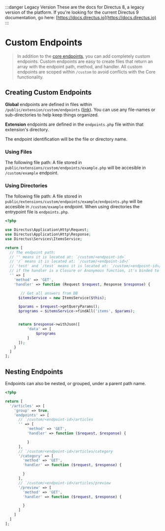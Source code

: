 :::danger Legacy Version
These are the docs for Directus 8, a legacy version of the platform. If you're looking for the current Directus 9 documentation, go here: [https://docs.directus.io](https://docs.directus.io)
:::

# Custom Endpoints

> In addition to the [core endpoints](../api/reference.md), you can add completely custom endpoints. Custom endpoints are easy to create files that return an array with the endpoint path, method, and handler. All custom endpoints are scoped within `/custom` to avoid conflicts with the Core functionality.

## Creating Custom Endpoints

**Global** endpoints are defined in files within `/public/extension/custom/endpoints` ([link](https://github.com/directus/api/tree/master/public/extensions/custom/endpoints)). You can use any file-names or sub-directories to help keep things organized.

**Extension** endpoints are defined in the `endpoints.php` file within that extension's directory.

The endpoint identification will be the file or directory name.

### Using Files

The following file path: A file stored in `public/extensions/custom/endpoints/example.php` will be accesible in `/custom/example` endpoint.

### Using Directories

The following file path: A file stored in `public/extensions/custom/endpoints/example/endpoints.php` will be accesible in `/custom/example` endpoint. When using directories the entrypoint file is `endpoints.php`.

```php
<?php

use Directus\Application\Http\Request;
use Directus\Application\Http\Response;
use Directus\Services\ItemsService;

return [
  // The endpoint path:
  // '' means it is located at: `/custom/<endpoint-id>`
  // '/` means it is located at: `/custom/<endpoint-id>/`
  // 'test' and `/test` means it is located at: `/custom/<endpoint-id>/test
  // if the handler is a Closure or Anonymous function, it's binded to the app container. Which means $this = to the app container.
  '' => [
    'method' => 'GET',
    'handler' => function (Request $request, Response $response) {

       // Get all answers from DB
      $itemsService = new ItemsService($this);

      $params = $request->getQueryParams();
      $programs = $itemsService->findAll('items', $params);


      return $response->withJson([
          'data' => [
              $programs
          ]
      ]);
    }
  ]
];
```

## Nesting Endpoints

Endpoints can also be nested, or grouped, under a parent path name.

```php
<?php

return [
  '/articles' => [
    'group' => true,
    'endpoints' => [
      // `/custom/<endpoint-id>/articles
      '' => [
          'method' => 'GET',
          'handler' => function ($request, $response) {

          }
      ],
      // `/custom/<endpoint-id>/articles/category
      '/category' => [
        'method' => 'GET',
        'handler' => function ($request, $response) {

        }
      ],
      // `/custom/<endpoint-id>/articles/preview
      '/preview' => [
        'method' => 'GET',
        'handler' => function ($request, $response) {

        }
      ]
    ]
  ]
];
```
